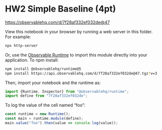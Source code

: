 # HW2 Simple Baseline (4pt)

https://observablehq.com/d/7f28af332ef032de@47

View this notebook in your browser by running a web server in this folder. For
example:

~~~sh
npx http-server
~~~

Or, use the [Observable Runtime](https://github.com/observablehq/runtime) to
import this module directly into your application. To npm install:

~~~sh
npm install @observablehq/runtime@5
npm install https://api.observablehq.com/d/7f28af332ef032de@47.tgz?v=3
~~~

Then, import your notebook and the runtime as:

~~~js
import {Runtime, Inspector} from "@observablehq/runtime";
import define from "7f28af332ef032de";
~~~

To log the value of the cell named “foo”:

~~~js
const runtime = new Runtime();
const main = runtime.module(define);
main.value("foo").then(value => console.log(value));
~~~
